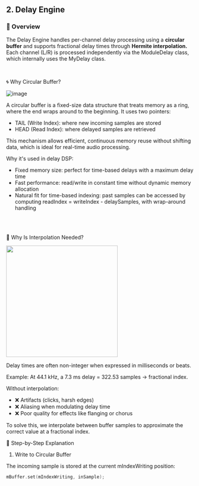 ## 2. Delay Engine

### 🔷 Overview
The Delay Engine handles per-channel delay processing using a **circular buffer** and supports fractional delay times through **Hermite interpolation.** Each channel (L/R) is processed independently via the ModuleDelay class, which internally uses the MyDelay class.

<br>

🌀 Why Circular Buffer?

![image](https://github.com/user-attachments/assets/2465bb49-4543-4788-be7b-b46365a9abe1)

A circular buffer is a fixed-size data structure that treats memory as a ring, where the end wraps around to the beginning. It uses two pointers:

- TAIL (Write Index): where new incoming samples are stored
- HEAD (Read Index): where delayed samples are retrieved

This mechanism allows efficient, continuous memory reuse without shifting data, which is ideal for real-time audio processing.

Why it's used in delay DSP:

- Fixed memory size: perfect for time-based delays with a maximum delay time
- Fast performance: read/write in constant time without dynamic memory allocation
- Natural fit for time-based indexing: past samples can be accessed by computing readIndex = writeIndex - delaySamples, with wrap-around handling

<br>
<br>


🎯 Why Is Interpolation Needed?

<img src="https://github.com/user-attachments/assets/b4ac097b-cdef-4d00-9fc3-85f79cde52dc" width="300"/>

Delay times are often non-integer when expressed in milliseconds or beats.

Example:
At 44.1 kHz, a 7.3 ms delay = 322.53 samples → fractional index.

Without interpolation:

- ❌ Artifacts (clicks, harsh edges)
- ❌ Aliasing when modulating delay time
- ❌ Poor quality for effects like flanging or chorus
  
To solve this, we interpolate between buffer samples to approximate the correct value at a fractional index.


🔁 Step-by-Step Explanation
1. Write to Circular Buffer
   
The incoming sample is stored at the current mIndexWriting position:
~~~cpp
mBuffer.set(mIndexWriting, inSample);
~~~

